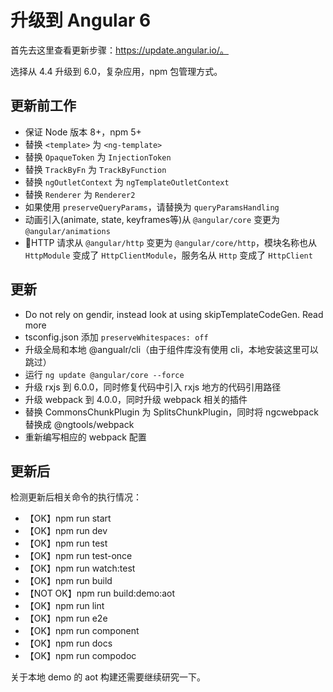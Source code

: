 # 升级到 Angular 6

首先去这里查看更新步骤：https://update.angular.io/。

选择从 4.4 升级到 6.0，复杂应用，npm 包管理方式。

## 更新前工作

- 保证 Node 版本 8+，npm 5+
- 替换 `<template>` 为 `<ng-template>`
- 替换 `OpaqueToken` 为 `InjectionToken`
- 替换 `TrackByFn` 为 `TrackByFunction`
- 替换 `ngOutletContext` 为 `ngTemplateOutletContext`
- 替换 `Renderer` 为 `Renderer2`
- 如果使用 `preserveQueryParams`，请替换为 `queryParamsHandling`
- 动画引入(animate, state, keyframes等)从 `@angular/core` 变更为 `@angular/animations`
- HTTP 请求从 `@angular/http` 变更为 `@angular/core/http`，模块名称也从 `HttpModule` 变成了 `HttpClientModule`，服务名从 `Http` 变成了 `HttpClient`

## 更新

- Do not rely on gendir, instead look at using skipTemplateCodeGen. Read more
- tsconfig.json 添加 `preserveWhitespaces: off`
- 升级全局和本地 @angualr/cli（由于组件库没有使用 cli，本地安装这里可以跳过）
- 运行 `ng update @angular/core --force`
- 升级 rxjs 到 6.0.0，同时修复代码中引入 rxjs 地方的代码引用路径
- 升级 webpack 到 4.0.0，同时升级 webpack 相关的插件
- 替换 CommonsChunkPlugin 为 SplitsChunkPlugin，同时将 ngcwebpack 替换成 @ngtools/webpack
- 重新编写相应的 webpack 配置

## 更新后

检测更新后相关命令的执行情况：

- 【OK】npm run start
- 【OK】npm run dev
- 【OK】npm run test
- 【OK】npm run test-once
- 【OK】npm run watch:test
- 【OK】npm run build
- 【NOT OK】npm run build:demo:aot
- 【OK】npm run lint
- 【OK】npm run e2e
- 【OK】npm run component
- 【OK】npm run docs
- 【OK】npm run compodoc

关于本地 demo 的 aot 构建还需要继续研究一下。